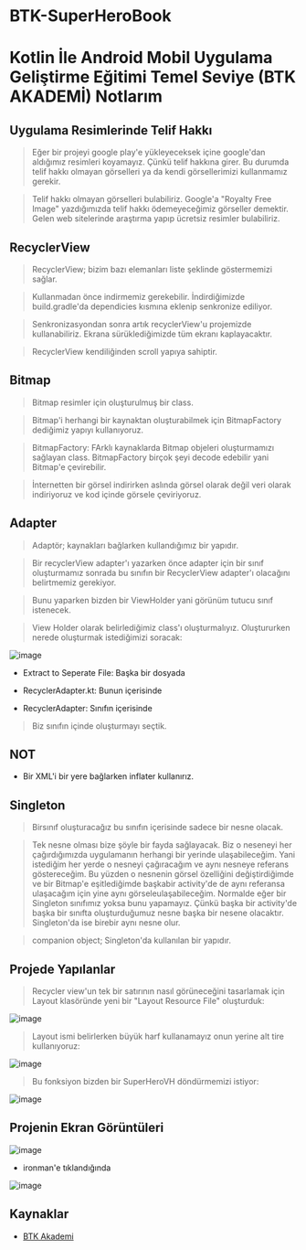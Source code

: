 # BTK-SuperHeroBook

# Kotlin İle Android Mobil Uygulama Geliştirme Eğitimi Temel Seviye (BTK AKADEMİ) Notlarım

## Uygulama Resimlerinde Telif Hakkı

> Eğer bir projeyi google play'e yükleyeceksek içine google'dan aldığımız resimleri koyamayız. Çünkü telif hakkına girer. Bu durumda telif hakkı olmayan görselleri ya da kendi görsellerimizi kullanmamız gerekir.

> Telif hakkı olmayan görselleri bulabiliriz. Google'a "Royalty Free Image" yazdığımızda telif hakkı ödemeyeceğimiz görseller demektir. Gelen web sitelerinde araştırma yapıp ücretsiz resimler bulabiliriz. 

## RecyclerView

> RecyclerView; bizim bazı elemanları liste şeklinde göstermemizi sağlar.

> Kullanmadan önce indirmemiz gerekebilir. İndirdiğimizde build.gradle'da dependicies kısmına eklenip senkronize ediliyor.

> Senkronizasyondan sonra artık recyclerView'u projemizde kullanabiliriz. Ekrana sürüklediğimizde tüm ekranı kaplayacaktır. 

> RecyclerView kendiliğinden scroll yapıya sahiptir.

## Bitmap

> Bitmap resimler için oluşturulmuş bir class.

> Bitmap'i herhangi bir kaynaktan oluşturabilmek için BitmapFactory dediğimiz yapıyı kullanıyoruz. 

> BitmapFactory: FArklı kaynaklarda Bitmap objeleri oluşturmamızı sağlayan class. BitmapFactory birçok şeyi decode edebilir yani Bitmap'e çevirebilir. 

> İnternetten bir görsel indirirken aslında görsel olarak değil veri olarak indiriyoruz ve kod içinde görsele çeviriyoruz. 

## Adapter

> Adaptör; kaynakları bağlarken kullandığımız bir yapıdır.

> Bir recyclerView adapter'ı yazarken önce adapter için bir sınıf oluşturmamız sonrada bu sınıfın bir RecyclerView adapter'ı olacağını belirtmemiz gerekiyor. 

> Bunu yaparken bizden bir ViewHolder yani görünüm tutucu sınıf istenecek.  

> View Holder olarak belirlediğimiz class'ı oluşturmalıyız. Oluştururken nerede oluşturmak istediğimizi soracak:

![image](https://user-images.githubusercontent.com/109730490/182865402-6e5ced18-be91-4f01-a379-bc92d7693236.png)

- Extract to Seperate File: Başka bir dosyada

- RecyclerAdapter.kt: Bunun içerisinde

- RecyclerAdapter: Sınıfın içerisinde

> Biz sınıfın içinde oluşturmayı seçtik. 

## NOT

- Bir XML'i bir yere bağlarken inflater kullanırız. 

## Singleton

> Birsınıf oluşturacağız bu sınıfın içerisinde sadece bir nesne olacak.

> Tek nesne olması bize şöyle bir fayda sağlayacak. Biz o neseneyi her çağırdığımızda uygulamanın herhangi bir yerinde ulaşabileceğim. Yani istediğim her yerde o nesneyi çağıracağım ve aynı nesneye referans göstereceğim. Bu yüzden o nesnenin görsel özelliğini değiştirdiğimde ve bir Bitmap'e eşitlediğimde başkabir activity'de de aynı referansa ulaşacağım için yine aynı görseleulaşabileceğim. Normalde eğer bir Singleton sınıfımız yoksa bunu yapamayız. Çünkü başka bir activity'de başka bir sınıfta oluşturduğumuz nesne başka bir nesene olacaktır. Singleton'da ise birebir aynı nesne olur. 

> companion object; Singleton'da kullanılan bir yapıdır. 
 
## Projede Yapılanlar

> Recycler view'un tek bir satırının nasıl görüneceğini tasarlamak için Layout klasöründe yeni bir "Layout Resource File" oluşturduk:

![image](https://user-images.githubusercontent.com/109730490/182859490-0cc0bc2f-fd6a-4a34-950a-fa2aa61d2f9c.png)

> Layout ismi belirlerken büyük harf kullanamayız onun yerine alt tire kullanıyoruz:

![image](https://user-images.githubusercontent.com/109730490/182859812-ee8fe87d-620d-4175-979d-df3a31c10e4e.png)

> Bu fonksiyon bizden bir SuperHeroVH döndürmemizi istiyor:

![image](https://user-images.githubusercontent.com/109730490/182869318-3ffcb9e0-65a1-4c4f-b257-11bd4f00366b.png)

## Projenin Ekran Görüntüleri

![image](https://user-images.githubusercontent.com/109730490/182955815-4b2fd88e-6c7b-4110-bf44-59e6d2d85c33.png)

- ironman'e tıklandığında

![image](https://user-images.githubusercontent.com/109730490/182955914-d005da89-b61f-4e30-8169-77066bfe098b.png)

## Kaynaklar

- [BTK Akademi](https://www.btkakademi.gov.tr/portal/course/kotlin-ile-android-mobil-uygulama-gelistirme-egitimi-temel-seviye-10274)
